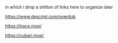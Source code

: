 in which i drop a shitton of links here to organize later 

https://www.descript.com/overdub

https://trace.moe/

https://cubari.moe/
